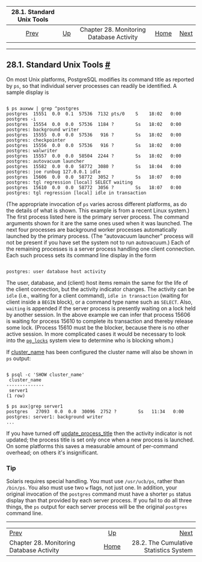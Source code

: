 <!--?xml version="1.0" encoding="UTF-8" standalone="no"?-->

|                      28.1. Standard Unix Tools                      |                                                                  |                                          |                                                       |                                                                         |
| :-----------------------------------------------------------------: | :--------------------------------------------------------------- | :--------------------------------------: | ----------------------------------------------------: | ----------------------------------------------------------------------: |
| [Prev](monitoring.html "Chapter 28. Monitoring Database Activity")  | [Up](monitoring.html "Chapter 28. Monitoring Database Activity") | Chapter 28. Monitoring Database Activity | [Home](index.html "PostgreSQL 17devel Documentation") |  [Next](monitoring-stats.html "28.2. The Cumulative Statistics System") |

***

## 28.1. Standard Unix Tools [#](#MONITORING-PS)

[]()

On most Unix platforms, PostgreSQL modifies its command title as reported by `ps`, so that individual server processes can readily be identified. A sample display is

```

$ ps auxww | grep ^postgres
postgres  15551  0.0  0.1  57536  7132 pts/0    S    18:02   0:00 postgres -i
postgres  15554  0.0  0.0  57536  1184 ?        Ss   18:02   0:00 postgres: background writer
postgres  15555  0.0  0.0  57536   916 ?        Ss   18:02   0:00 postgres: checkpointer
postgres  15556  0.0  0.0  57536   916 ?        Ss   18:02   0:00 postgres: walwriter
postgres  15557  0.0  0.0  58504  2244 ?        Ss   18:02   0:00 postgres: autovacuum launcher
postgres  15582  0.0  0.0  58772  3080 ?        Ss   18:04   0:00 postgres: joe runbug 127.0.0.1 idle
postgres  15606  0.0  0.0  58772  3052 ?        Ss   18:07   0:00 postgres: tgl regression [local] SELECT waiting
postgres  15610  0.0  0.0  58772  3056 ?        Ss   18:07   0:00 postgres: tgl regression [local] idle in transaction
```

(The appropriate invocation of `ps` varies across different platforms, as do the details of what is shown. This example is from a recent Linux system.) The first process listed here is the primary server process. The command arguments shown for it are the same ones used when it was launched. The next four processes are background worker processes automatically launched by the primary process. (The “autovacuum launcher” process will not be present if you have set the system not to run autovacuum.) Each of the remaining processes is a server process handling one client connection. Each such process sets its command line display in the form

```

postgres: user database host activity
```

The user, database, and (client) host items remain the same for the life of the client connection, but the activity indicator changes. The activity can be `idle` (i.e., waiting for a client command), `idle in transaction` (waiting for client inside a `BEGIN` block), or a command type name such as `SELECT`. Also, `waiting` is appended if the server process is presently waiting on a lock held by another session. In the above example we can infer that process 15606 is waiting for process 15610 to complete its transaction and thereby release some lock. (Process 15610 must be the blocker, because there is no other active session. In more complicated cases it would be necessary to look into the [`pg_locks`](view-pg-locks.html "54.12. pg_locks") system view to determine who is blocking whom.)

If [cluster\_name](runtime-config-logging.html#GUC-CLUSTER-NAME) has been configured the cluster name will also be shown in `ps` output:

```

$ psql -c 'SHOW cluster_name'
 cluster_name
--------------
 server1
(1 row)

$ ps aux|grep server1
postgres   27093  0.0  0.0  30096  2752 ?        Ss   11:34   0:00 postgres: server1: background writer
...
```

If you have turned off [update\_process\_title](runtime-config-logging.html#GUC-UPDATE-PROCESS-TITLE) then the activity indicator is not updated; the process title is set only once when a new process is launched. On some platforms this saves a measurable amount of per-command overhead; on others it's insignificant.

### Tip

Solaris requires special handling. You must use `/usr/ucb/ps`, rather than `/bin/ps`. You also must use two `w` flags, not just one. In addition, your original invocation of the `postgres` command must have a shorter `ps` status display than that provided by each server process. If you fail to do all three things, the `ps` output for each server process will be the original `postgres` command line.

***

|                                                                     |                                                                  |                                                                         |
| :------------------------------------------------------------------ | :--------------------------------------------------------------: | ----------------------------------------------------------------------: |
| [Prev](monitoring.html "Chapter 28. Monitoring Database Activity")  | [Up](monitoring.html "Chapter 28. Monitoring Database Activity") |  [Next](monitoring-stats.html "28.2. The Cumulative Statistics System") |
| Chapter 28. Monitoring Database Activity                            |       [Home](index.html "PostgreSQL 17devel Documentation")      |                                  28.2. The Cumulative Statistics System |
